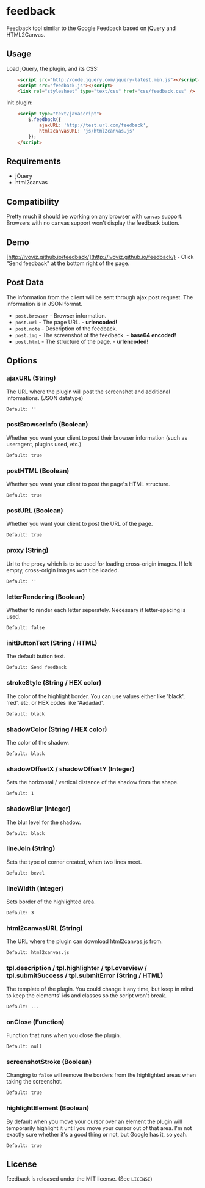 feedback
========

Feedback tool similar to the Google Feedback based on jQuery and HTML2Canvas.

## Usage

Load jQuery, the plugin, and its CSS:
```html
    <script src="http://code.jquery.com/jquery-latest.min.js"></script>
	<script src="feedback.js"></script>
	<link rel="stylesheet" type="text/css" href="css/feedback.css" />
```

Init plugin:
```html
    <script type="text/javascript">
        $.feedback({
            ajaxURL: 'http://test.url.com/feedback',
            html2canvasURL: 'js/html2canvas.js'
        });
    </script>
```

## Requirements

* jQuery
* html2canvas
    
## Compatibility

Pretty much it should be working on any browser with `canvas` support. Browsers with no canvas support won't display the feedback button.

## Demo

[http://ivoviz.github.io/feedback/](http://ivoviz.github.io/feedback/) - Click "Send feedback" at the bottom right of the page.

## Post Data

The information from the client will be sent through ajax post request. The information is in JSON format.

* `post.browser` - Browser information.
* `post.url` - The page URL. - **urlencoded!**
* `post.note` - Description of the feedback.
* `post.img` - The screenshot of the feedback. - **base64 encoded!**
* `post.html` - The structure of the page. - **urlencoded!**

## Options

### ajaxURL (String)

The URL where the plugin will post the screenshot and additional informations. (JSON datatype)

`Default: ''`

### postBrowserInfo (Boolean)

Whether you want your client to post their browser information (such as useragent, plugins used, etc.)

`Default: true`

### postHTML (Boolean)

Whether you want your client to post the page's HTML structure.

`Default: true`

### postURL (Boolean)

Whether you want your client to post the URL of the page.

`Default: true`

### proxy (String)

Url to the proxy which is to be used for loading cross-origin images. If left empty, cross-origin images won't be loaded.

`Default: ''`

### letterRendering (Boolean)

Whether to render each letter seperately. Necessary if letter-spacing is used.

`Default: false`

### initButtonText (String / HTML)

The default button text.

`Default: Send feedback`

### strokeStyle (String / HEX color)

The color of the highlight border. You can use values either like 'black', 'red', etc. or HEX codes like '#adadad'.

`Default: black`

### shadowColor (String / HEX color)

The color of the shadow.

`Default: black`

### shadowOffsetX / shadowOffsetY (Integer)

Sets the horizontal / vertical distance of the shadow from the shape.

`Default: 1`

### shadowBlur (Integer)

The blur level for the shadow.

`Default: black`

### lineJoin (String)

Sets the type of corner created, when two lines meet.

`Default: bevel`

### lineWidth (Integer)

Sets border of the highlighted area.

`Default: 3`

### html2canvasURL (String)

The URL where the plugin can download html2canvas.js from.

`Default: html2canvas.js`

### tpl.description / tpl.highlighter / tpl.overview / tpl.submitSuccess / tpl.submitError (String / HTML)

The template of the plugin. You could change it any time, but keep in mind to keep the elements' ids and classes so the script won't break.

`Default: ...`

### onClose (Function)

Function that runs when you close the plugin.

`Default: null`

### screenshotStroke (Boolean)

Changing to `false` will remove the borders from the highlighted areas when taking the screenshot.

`Default: true`

### highlightElement (Boolean)

By default when you move your cursor over an element the plugin will temporarily highlight it until you move your cursor out of that area.
I'm not exactly sure whether it's a good thing or not, but Google has it, so yeah.

`Default: true`

## License

feedback is released under the MIT license. (See `LICENSE`)
